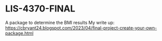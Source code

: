 # LIS-4370-FINAL
A package to determine the BMI results
My write up:
https://cbryant24.blogspot.com/2023/04/final-project-create-your-own-package.html
